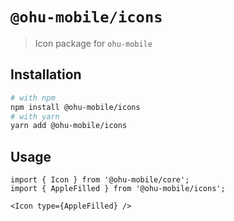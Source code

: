 # `@ohu-mobile/icons`

> Icon package for `ohu-mobile`

## Installation

```bash
# with npm
npm install @ohu-mobile/icons
# with yarn
yarn add @ohu-mobile/icons
```

## Usage

```tsx
import { Icon } from '@ohu-mobile/core';
import { AppleFilled } from '@ohu-mobile/icons';

<Icon type={AppleFilled} />
```


